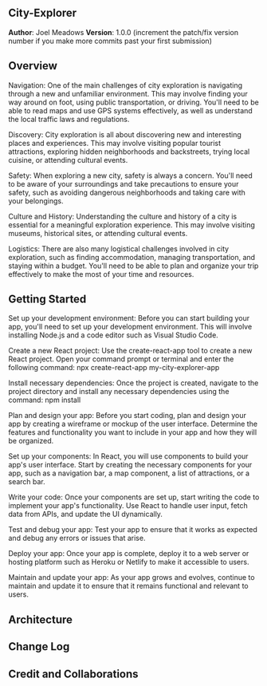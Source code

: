 ## City-Explorer

**Author**: Joel Meadows
**Version**: 1.0.0 (increment the patch/fix version number if you make more commits past your first submission)

## Overview
<!-- Provide a high level overview of what this application is and why you are building it, beyond the fact that it's an assignment for this class. (i.e. What's your problem domain?) -->
Navigation: One of the main challenges of city exploration is navigating through a new and unfamiliar environment. This may involve finding your way around on foot, using public transportation, or driving. You'll need to be able to read maps and use GPS systems effectively, as well as understand the local traffic laws and regulations.

Discovery: City exploration is all about discovering new and interesting places and experiences. This may involve visiting popular tourist attractions, exploring hidden neighborhoods and backstreets, trying local cuisine, or attending cultural events.

Safety: When exploring a new city, safety is always a concern. You'll need to be aware of your surroundings and take precautions to ensure your safety, such as avoiding dangerous neighborhoods and taking care with your belongings.

Culture and History: Understanding the culture and history of a city is essential for a meaningful exploration experience. This may involve visiting museums, historical sites, or attending cultural events.

Logistics: There are also many logistical challenges involved in city exploration, such as finding accommodation, managing transportation, and staying within a budget. You'll need to be able to plan and organize your trip effectively to make the most of your time and resources.
## Getting Started
<!-- What are the steps that a user must take in order to build this app on their own machine and get it running? -->
Set up your development environment: Before you can start building your app, you'll need to set up your development environment. This will involve installing Node.js and a code editor such as Visual Studio Code.

Create a new React project: Use the create-react-app tool to create a new React project. Open your command prompt or terminal and enter the following command: npx create-react-app my-city-explorer-app

Install necessary dependencies: Once the project is created, navigate to the project directory and install any necessary dependencies using the command: npm install

Plan and design your app: Before you start coding, plan and design your app by creating a wireframe or mockup of the user interface. Determine the features and functionality you want to include in your app and how they will be organized.

Set up your components: In React, you will use components to build your app's user interface. Start by creating the necessary components for your app, such as a navigation bar, a map component, a list of attractions, or a search bar.

Write your code: Once your components are set up, start writing the code to implement your app's functionality. Use React to handle user input, fetch data from APIs, and update the UI dynamically.

Test and debug your app: Test your app to ensure that it works as expected and debug any errors or issues that arise.

Deploy your app: Once your app is complete, deploy it to a web server or hosting platform such as Heroku or Netlify to make it accessible to users.

Maintain and update your app: As your app grows and evolves, continue to maintain and update it to ensure that it remains functional and relevant to users.

## Architecture
<!-- Provide a detailed description of the application design. What technologies (languages, libraries, etc) you're using, and any other relevant design information. -->


## Change Log
<!-- Use this area to document the iterative changes made to your application as each feature is successfully implemented. Use time stamps. Here's an example:

01-01-2001 4:59pm - Application now has a fully-functional express server, with a GET route for the location resource. -->

## Credit and Collaborations
<!-- Give credit (and a link) to other people or resources that helped you build this application. -->